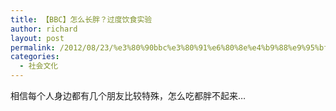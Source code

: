 ```yaml
---
title: 【BBC】怎么长胖？过度饮食实验
author: richard
layout: post
permalink: /2012/08/23/%e3%80%90bbc%e3%80%91%e6%80%8e%e4%b9%88%e9%95%bf%e8%83%96%ef%bc%9f%e8%bf%87%e5%ba%a6%e9%a5%ae%e9%a3%9f%e5%ae%9e%e9%aa%8c/
categories:
  - 社会文化
---
```

相信每个人身边都有几个朋友比较特殊，怎么吃都胖不起来&#8230;